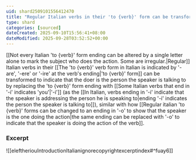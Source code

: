 ```yaml
---
uid: shard2509101556412470
title: "Regular Italian verbs in their 'to {verb}' form can be transformed to indicate that the doer is the person the speaker is talking to by replacing the'to {verb}' form ending with '-i'"
type: shard
categories: [sourced]
dateCreated: 2025-09-10T15:56:41+08:00
dateModified: 2025-09-28T03:52:52+00:00
---
```

[[Not every Italian 'to {verb}' form ending can be altered by a single letter alone to mark the subject who does the action. Some are irregular.|Regular]] Italian verbs in their [[The 'to {verb}' verb form in Italian is indicated by '-are', '-ere' or '-ire' at the verb's ending|'to {verb}' form]] can be transformed to indicate that the doer is the person the speaker is talking to by replacing the 'to {verb}' form ending with [[Some Italian verbs that end in '-i' indicates 'you'|'-i']] (as the [[In Italian, verbs ending in '-i' indicate that the speaker is addressing the person he is speaking to|ending '-i' indicates the person the speaker is talking to]]), similar with how [[Regular italian 'to {verb}' forms can be changed to an ending in '-o' to show that the speaker is the one doing the action|the same ending can be replaced with '-o' to indicate that the speaker is doing the action of the verb]]. 

### Excerpt
![[eleftheriouIntroductionItalianignorecopyrightexcerptindex#^fuay6]]